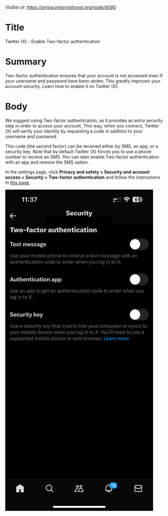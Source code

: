 *Visible at: https://privacyinternational.org/node/4090*

# Title
Twitter (X) - Enable Two-factor authentication

# Summary

Two-factor authentication ensures that your account is not accessed even if your username and password have been stolen. This greatly improves your account security. Learn how to enable it on Twitter (X).

# Body

We suggest using Two-factor authentication, as it provides an extra security step in order to access your account. This way, when you connect, Twitter (X) will verify your identity by requesting a code in addition to your username and password.

This code (the second factor) can be received either by SMS, an app, or a security key. Note that by default Twitter (X) forces you to use a phone number to receive an SMS. You can later enable Two-factor authentication with an app and remove the SMS option.

In the settings page, click **Privacy and safety > Security and account access > Security > Two-factor authentication** and follow the instructions in [this page][1].

![Two Factor Authentication](../../images/Twitter/tw_browser_2fa.png?raw=true)

[1]: https://help.twitter.com/en/managing-your-account/two-factor-authentication